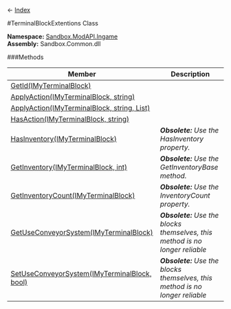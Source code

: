 ← [Index](Api-Index)

#TerminalBlockExtentions Class

**Namespace:** [Sandbox.ModAPI.Ingame](Sandbox.ModAPI.Ingame)  
**Assembly:** Sandbox.Common.dll

###Methods

|Member|Description|
|---|---|
|[GetId(IMyTerminalBlock)](Sandbox.ModAPI.Ingame.TerminalBlockExtentions.GetId)||
|[ApplyAction(IMyTerminalBlock, string)](Sandbox.ModAPI.Ingame.TerminalBlockExtentions.ApplyAction)||
|[ApplyAction(IMyTerminalBlock, string, List)](Sandbox.ModAPI.Ingame.TerminalBlockExtentions.ApplyAction)||
|[HasAction(IMyTerminalBlock, string)](Sandbox.ModAPI.Ingame.TerminalBlockExtentions.HasAction)||
|[HasInventory(IMyTerminalBlock)](Sandbox.ModAPI.Ingame.TerminalBlockExtentions.HasInventory)|_**Obsolete:** Use the HasInventory property._|
|[GetInventory(IMyTerminalBlock, int)](Sandbox.ModAPI.Ingame.TerminalBlockExtentions.GetInventory)|_**Obsolete:** Use the GetInventoryBase method._|
|[GetInventoryCount(IMyTerminalBlock)](Sandbox.ModAPI.Ingame.TerminalBlockExtentions.GetInventoryCount)|_**Obsolete:** Use the InventoryCount property._|
|[GetUseConveyorSystem(IMyTerminalBlock)](Sandbox.ModAPI.Ingame.TerminalBlockExtentions.GetUseConveyorSystem)|_**Obsolete:** Use the blocks themselves, this method is no longer reliable_|
|[SetUseConveyorSystem(IMyTerminalBlock, bool)](Sandbox.ModAPI.Ingame.TerminalBlockExtentions.SetUseConveyorSystem)|_**Obsolete:** Use the blocks themselves, this method is no longer reliable_|

